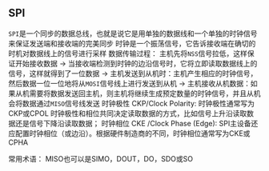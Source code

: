 ## SPI

 `SPI`是一个同步的数据总线，也就是说它是用单独的数据线和一个单独的时钟信号来保证发送端和接收端的完美同步
 时钟是一个振荡信号，它告诉接收端在确切的时机对数据线上的信号进行采样 
数据传输过程：
 主机先将`NSS`信号拉低，这样保证开始接收数据 -> 当接收端检测到时钟的边沿信号时，它将立即读取数据线上的信号，这样就得到了一位数据 -> 主机发送到从机时：主机产生相应的时钟信号，然后数据一位一位地将从`MOSI`信号线上进行发送到从机 -> 主机接收从机数据：如果从机需要将数据发送回主机，则主机将继续生成预定数量的时钟信号，并且从机会将数据通过`MISO`信号线发送 
时钟极性 CKP/Clock Polarity: 时钟极性通常写为CKP或CPOL 
 时钟极性和相位共同决定读取数据的方式，比如信号上升沿读取数据还是信号下降沿读取数据； 
时钟相位 CKE /Clock Phase (Edge): SPI主设备还应配置时钟相位（或边沿）。根据硬件制造商的不同，时钟相位通常写为CKE或CPHA

常用术语：
 MISO也可以是SIMO，DOUT，DO，SDO或SO 
